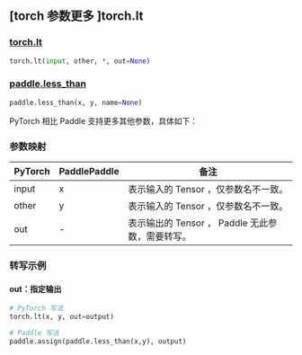 ## [torch 参数更多 ]torch.lt

### [torch.lt](https://pytorch.org/docs/stable/generated/torch.lt.html#torch.lt)

```python
torch.lt(input, other, *, out=None)
```

### [paddle.less_than](https://www.paddlepaddle.org.cn/documentation/docs/zh/develop/api/paddle/less_than_cn.html)

```python
paddle.less_than(x, y, name=None)
```

PyTorch 相比 Paddle 支持更多其他参数，具体如下：
### 参数映射
| PyTorch       | PaddlePaddle | 备注                                                   |
| ------------- | ------------ | ------------------------------------------------------ |
| input         | x            | 表示输入的 Tensor ，仅参数名不一致。                     |
| other         | y            | 表示输入的 Tensor ，仅参数名不一致。                     |
| out           | -            | 表示输出的 Tensor ， Paddle 无此参数，需要转写。      |


### 转写示例
#### out：指定输出
```python
# PyTorch 写法
torch.lt(x, y, out=output)

# Paddle 写法
paddle.assign(paddle.less_than(x,y), output)
```
